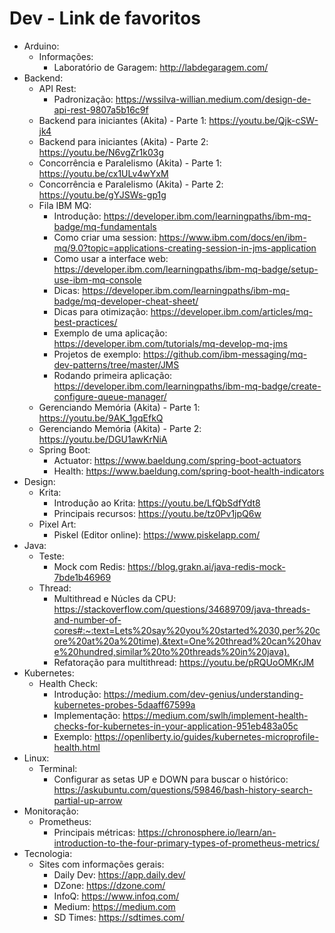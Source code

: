 # Dev - Link de favoritos
- Arduino:
  - Informações:
    - Laboratório de Garagem: <http://labdegaragem.com/>
- Backend:
  - API Rest:
    - Padronização: <https://wssilva-willian.medium.com/design-de-api-rest-9807a5b16c9f>
  - Backend para iniciantes (Akita) - Parte 1: <https://youtu.be/Qjk-cSW-jk4>
  - Backend para iniciantes (Akita) - Parte 2: <https://youtu.be/N6vgZr1k03g>
  - Concorrência e Paralelismo (Akita) - Parte 1: <https://youtu.be/cx1ULv4wYxM>
  - Concorrência e Paralelismo (Akita) - Parte 2: <https://youtu.be/gYJSWs-gp1g>
  - Fila IBM MQ:
    - Introdução: <https://developer.ibm.com/learningpaths/ibm-mq-badge/mq-fundamentals>
    - Como criar uma session: <https://www.ibm.com/docs/en/ibm-mq/9.0?topic=applications-creating-session-in-jms-application>
    - Como usar a interface web: <https://developer.ibm.com/learningpaths/ibm-mq-badge/setup-use-ibm-mq-console>
    - Dicas: <https://developer.ibm.com/learningpaths/ibm-mq-badge/mq-developer-cheat-sheet/>
    - Dicas para otimização: <https://developer.ibm.com/articles/mq-best-practices/>
    - Exemplo de uma aplicação: <https://developer.ibm.com/tutorials/mq-develop-mq-jms>
    - Projetos de exemplo: <https://github.com/ibm-messaging/mq-dev-patterns/tree/master/JMS>
    - Rodando primeira aplicação: <https://developer.ibm.com/learningpaths/ibm-mq-badge/create-configure-queue-manager/>
  - Gerenciando Memória (Akita) - Parte 1: <https://youtu.be/9AK_1gqEfkQ>
  - Gerenciando Memória (Akita) - Parte 2: <https://youtu.be/DGU1awKrNiA>
  - Spring Boot:
    - Actuator: <https://www.baeldung.com/spring-boot-actuators>
    - Health: <https://www.baeldung.com/spring-boot-health-indicators>
- Design:
  - Krita:
    - Introdução ao Krita: <https://youtu.be/LfQbSdfYdt8>
    - Principais recursos: <https://youtu.be/tz0Pv1jpQ6w>
  - Pixel Art:
    - Piskel (Editor online): <https://www.piskelapp.com/>
- Java:
  - Teste:
    - Mock com Redis: <https://blog.grakn.ai/java-redis-mock-7bde1b46969>
  - Thread:
    - Multithread e Núcles da CPU: <https://stackoverflow.com/questions/34689709/java-threads-and-number-of-cores#:~:text=Lets%20say%20you%20started%2030,per%20core%20at%20a%20time).&text=One%20thread%20can%20have%20hundred,similar%20to%20threads%20in%20java).>
    - Refatoração para multithread: <https://youtu.be/pRQUoOMKrJM>
- Kubernetes:
  - Health Check:
    - Introdução: <https://medium.com/dev-genius/understanding-kubernetes-probes-5daaff67599a>
    - Implementação: <https://medium.com/swlh/implement-health-checks-for-kubernetes-in-your-application-951eb483a05c>
    - Exemplo: <https://openliberty.io/guides/kubernetes-microprofile-health.html>
- Linux:
  - Terminal:
    - Configurar as setas UP e DOWN para buscar o histórico: <https://askubuntu.com/questions/59846/bash-history-search-partial-up-arrow>
- Monitoração:
  - Prometheus:
    - Principais métricas: <https://chronosphere.io/learn/an-introduction-to-the-four-primary-types-of-prometheus-metrics/>
- Tecnologia:
  - Sites com informações gerais:
    - Daily Dev: <https://app.daily.dev/>
    - DZone: <https://dzone.com/>
    - InfoQ: <https://www.infoq.com/>
    - Medium: <https://medium.com>
    - SD Times: <https://sdtimes.com/>
